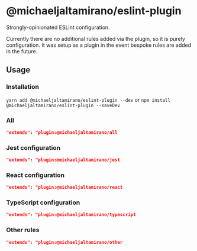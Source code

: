 # @michaeljaltamirano/eslint-plugin

Strongly-opinionated ESLint configuration.

Currently there are no additional rules added via the plugin, so it is purely configuration. It was setup as a plugin in the event bespoke rules are added in the future.

## Usage

### Installation

`yarn add @michaeljaltamirano/eslint-plugin --dev` or `npm install @michaeljaltamirano/eslint-plugin --saveDev`

### All

```json
"extends": "plugin:@michaeljaltamirano/all
```

### Jest configuration

```json
"extends": "plugin:@michaeljaltamirano/jest
```

### React configuration

```json
"extends": "plugin:@michaeljaltamirano/react
```

### TypeScript configuration

```json
"extends": "plugin:@michaeljaltamirano/typescript
```

### Other rules

```json
"extends": "plugin:@michaeljaltamirano/other
```
